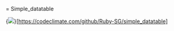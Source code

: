 = Simple_datatable

{<img src="https://codeclimate.com/github/Ruby-SG/simple_datatable/badges/gpa.svg" />}[https://codeclimate.com/github/Ruby-SG/simple_datatable]
